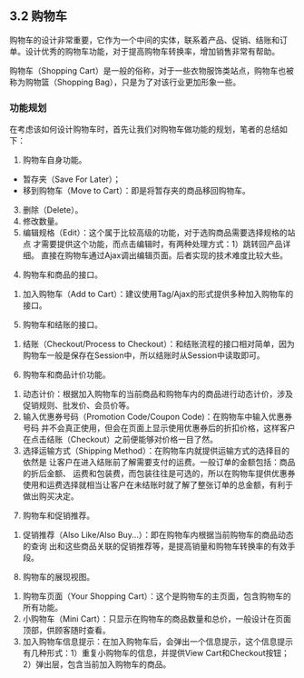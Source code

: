 ## 3.2 购物车

购物车的设计非常重要，它作为一个中间的实体，联系着产品、促销、结账和订单。设计优秀的购物车功能，对于提高购物车转换率，增加销售非常有帮助。

购物车（Shopping Cart）是一般的俗称，对于一些衣物服饰类站点，购物车也被称为购物篮（Shopping Bag），只是为了对该行业更加形象一些。

### 功能规划
在考虑该如何设计购物车时，首先让我们对购物车做功能的规划，笔者的总结如下：

1. 购物车自身功能。
 * 暂存夹（Save For Later）；
 * 移到购物车（Move to Cart）：即是将暂存夹的商品移回购物车。
3) 删除（Delete）。
4) 修改数量。
5) 编辑规格（Edit）：这个属于比较高级的功能，对于选购商品需要选择规格的站点 才需要提供这个功能，而点击编辑时，有两种处理方式：1）跳转回产品详细。
直接在购物车通过Ajax调出编辑页面。后者实现的技术难度比较大些。
4. 购物车和商品的接口。
1) 加入购物车（Add to Cart）：建议使用Tag/Ajax的形式提供多种加入购物车的接口。
5. 购物车和结账的接口。
1) 结账（Checkout/Process to Checkout）：和结账流程的接口相对简单，因为购物车一般是保存在Session中，所以结账时从Session中读取即可。
6. 购物车和商品计价功能。
1) 动态计价：根据加入购物车的当前商品和购物车内的商品进行动态计价，涉及促销规则、批发价、会员价等。
2) 输入优惠券号码（Promotion Code/Coupon Code)：在购物车中输入优惠券号码 并不会真正使用，但会在页面上显示使用优惠券后的折扣价格，这样客户在点击结账（Checkout）之前便能够对价格一目了然。
3) 选择运输方式（Shipping Method）：在购物车内就提供运输方式的选择目的依然是 让客户在进入结账前了解需要支付的运费。一般订单的金额包括：商品的折后金额、 运费和包装费，而包装往往是可选的，所以在购物车提供优惠券使用和运费选择就相当让客户在未结账时就了解了整张订单的总金额，有利于做出购买决定。
7. 购物车和促销推荐。
1) 促销推荐（Also Like/Also Buy...）：即在购物车内根据当前购物车的商品动态的查询 出和这些商品关联的促销推荐等，是提高销量和购物车转换率的有效手段。
8. 购物车的展现视图。
1) 购物车页面（Your Shopping Cart）：这个是购物车的主页面，包含购物车的所有功能。
2) 小购物车（Mini Cart）：只显示在购物车的商品数量和总价，一般设计在页面顶部，供顾客随时查看。
3) 加入购物车信息提示：在加入购物车后，会弹出一个信息提示，这个信息提示有几种形式：1）重复小购物车的信息，并提供View Cart和Checkout按钮；2）弹出层，包含当前加入购物车的商品。